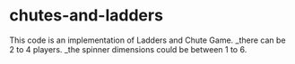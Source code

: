 # chutes-and-ladders
This code is an implementation of Ladders and Chute Game.
_there can be 2 to 4 players.
_the spinner dimensions could be between 1 to 6.

